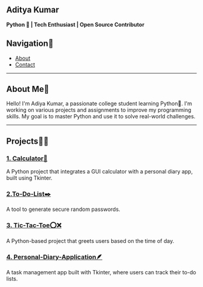 ## Aditya Kumar
**Python 🐍 | Tech Enthusiast | Open Source Contributor**  

## Navigation🧭
- [About](#about)
- [Contact](#contact)
---

## About Me📖
Hello! I'm Adiya Kumar, a passionate college student learning Python🐍. I'm working on various projects and assignments to improve my programming skills. My goal is to master Python and use it to solve real-world challenges.

---
## Projects🧑‍💻

### [1. Calculator🧮](https://github.com/adi6raj/Calculator.git)
A Python project that integrates a GUI calculator with a personal diary app, built using Tkinter.

### [2.To-Do-List✒️](https://github.com/adi6raj/To-Do-List.git)
A tool to generate secure random passwords.

### [3. Tic-Tac-Toe⭕❌](https://github.com/adi6raj/Tic-Tac-Toe.git)
A Python-based project that greets users based on the time of day.

### [4. Personal-Diary-Application🪶](https://github.com/adi6raj/Personal-Diary-Application.git)
A task management app built with Tkinter, where users can track their to-do lists.
